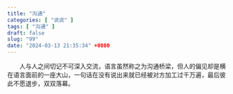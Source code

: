 ```yaml
---
title: "沟通"
categories: [ "说说" ]
tags: [ "沟通" ]
draft: false
slug: "99"
date: "2024-03-13 21:35:34" +0800
---
```


&emsp;&emsp;人与人之间切记不可深入交流，语言虽然称之为沟通桥梁，但人的偏见却是横在语言面前的一座大山，一句话在没有说出来就已经被对方加工过千万遍，最后彼此不愿退步，双双落幕。